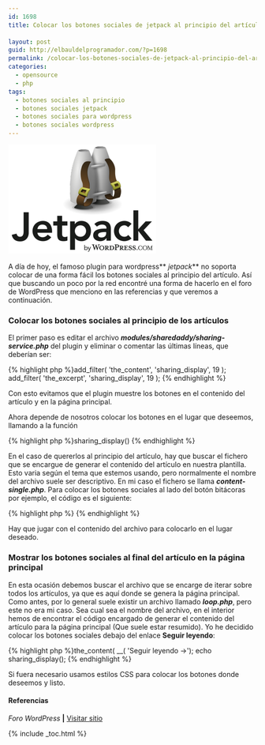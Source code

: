 ```yaml
---
id: 1698
title: Colocar los botones sociales de jetpack al principio del artículo en WordPress

layout: post
guid: http://elbauldelprogramador.com/?p=1698
permalink: /colocar-los-botones-sociales-de-jetpack-al-principio-del-articulo-en-wordpress/
categories:
  - opensource
  - php
tags:
  - botones sociales al principio
  - botones sociales jetpack
  - botones sociales para wordpress
  - botones sociales wordpress
---
```

<img src="/images/2013/06/jetpack-300x222.png" alt="Colocar los botones sociales de jetpack al principio del artículo en WordPress" width="300" height="222" class="thumbnail alignleft size-medium wp-image-1699" />

A día de hoy, el famoso plugin para wordpress** *jetpack*** no soporta colocar de una forma fácil los botones sociales al principio del artículo. Así que buscando un poco por la red encontré una forma de hacerlo en el foro de WordPress que menciono en las referencias y que veremos a continuación. 

  
<!--more-->

### Colocar los botones sociales al principio de los artículos

El primer paso es editar el archivo ***modules/sharedaddy/sharing-service.php*** del plugin y eliminar o comentar las últimas líneas, que deberían ser: 

{% highlight php %}add_filter( 'the_content', 'sharing_display', 19 );
add_filter( 'the_excerpt', 'sharing_display', 19 );
{% endhighlight %}

Con esto evitamos que el plugin muestre los botones en el contenido del artículo y en la página principal. 

Ahora depende de nosotros colocar los botones en el lugar que deseemos, llamando a la función 

{% highlight php %}sharing_display()
{% endhighlight %}

En el caso de quererlos al principio del artículo, hay que buscar el fichero que se encargue de generar el contenido del artículo en nuestra plantilla. Esto varia según el tema que estemos usando, pero normalmente el nombre del archivo suele ser descriptivo. En mi caso el fichero se llama ***content-single.php***. Para colocar los botones sociales al lado del botón bitácoras por ejemplo, el código es el siguiente:

{% highlight php %}<?php agregador_bitacoras_com('mini');  echo sharing_display(); ?>
{% endhighlight %}

Hay que jugar con el contenido del archivo para colocarlo en el lugar deseado.

### Mostrar los botones sociales al final del artículo en la página principal

En esta ocasión debemos buscar el archivo que se encarge de iterar sobre todos los artículos, ya que es aquí donde se genera la página principal. Como antes, por lo general suele existir un archivo llamado ***loop.php***, pero este no era mi caso. Sea cual sea el nombre del archivo, en el interior hemos de encontrar el código encargado de generar el contenido del artículo para la página principal (Que suele estar resumido). Yo he decidido colocar los botones sociales debajo del enlace **Seguir leyendo**:

{% highlight php %}the_content( __( 'Seguir leyendo <span class="meta-nav">&rarr;</span>');
echo sharing_display(); 
{% endhighlight %}

Si fuera necesario usamos estilos CSS para colocar los botones donde deseemos y listo.

#### Referencias

*Foro WordPress* **|** <a href="http://wordpress.org/support/topic/plugin-sharedaddy-adding-this-manually?replies=26#post-2293386" target="_blank">Visitar sitio</a> 



{% include _toc.html %}
